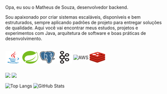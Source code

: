 Opa, eu sou o Matheus de Souza, desenvolvedor backend.

Sou apaixonado por criar sistemas escaláveis, disponíveis e bem estruturados, sempre aplicando padrões de projeto para entregar soluções de qualidade.
Aqui você vai encontrar meus estudos, projetos e experimentos com Java, arquitetura de software e boas práticas de desenvolvimento.

<div style="display: inline_block"><br>
  <img align="center" alt="Java" height="40" width="50" src="https://raw.githubusercontent.com/devicons/devicon/master/icons/java/java-original.svg">
  <img align="center" alt="Spring" height="40" width="50" src="https://raw.githubusercontent.com/devicons/devicon/master/icons/spring/spring-original.svg">
  <img align="center" alt="Postgres" height="40" width="50" src="https://raw.githubusercontent.com/devicons/devicon/master/icons/postgresql/postgresql-original.svg">
  <img align="center" alt="Kafka" height="40" width="50" src="https://raw.githubusercontent.com/devicons/devicon/master/icons/apachekafka/apachekafka-original.svg">
  <img align="center" alt="AWS" height="40" width="50" src="https://cdn.jsdelivr.net/gh/devicons/devicon/icons/amazonwebservices/amazonwebservices-original-wordmark.svg">
  <img align="center" alt="Redis" height="40" width="50" src="https://raw.githubusercontent.com/devicons/devicon/master/icons/redis/redis-original.svg">
</div>
  
  ##
 
<div> 
  <a href = "mailto:mfscontato2196@gmail.com"><img src="https://img.shields.io/badge/-Gmail-%23333?style=for-the-badge&logo=gmail&logoColor=white" target="_blank"></a>
  <a href="https://www.linkedin.com/in/matheus-fernando/" target="_blank"><img src="https://img.shields.io/badge/-LinkedIn-%230077B5?style=for-the-badge&logo=linkedin&logoColor=white" target="_blank"></a>
</div>

![Top Langs](https://github-readme-stats.vercel.app/api/top-langs/?username=SEU_USUARIO&layout=compact&theme=dark)
![GitHub Stats](https://github-readme-stats.vercel.app/api?username=SEU_USUARIO&show_icons=true&theme=dark)
